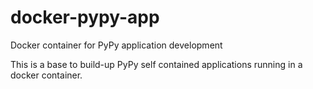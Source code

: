 # docker-pypy-app
Docker container for PyPy application development

This is a base to build-up PyPy self contained applications running in a docker container.
